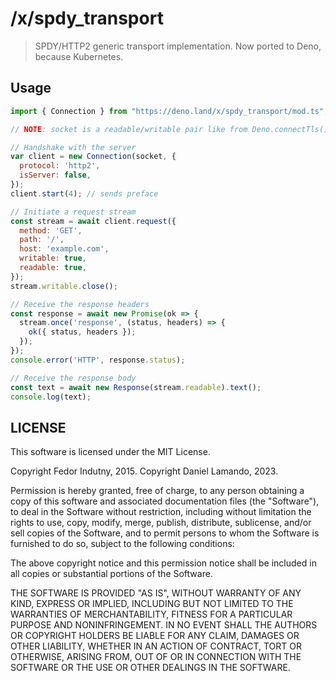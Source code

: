 # /x/spdy_transport

> SPDY/HTTP2 generic transport implementation.
> Now ported to Deno, because Kubernetes.

## Usage

```javascript
import { Connection } from "https://deno.land/x/spdy_transport/mod.ts";

// NOTE: socket is a readable/writable pair like from Deno.connectTls().

// Handshake with the server
var client = new Connection(socket, {
  protocol: 'http2',
  isServer: false,
});
client.start(4); // sends preface

// Initiate a request stream
const stream = await client.request({
  method: 'GET',
  path: '/',
  host: 'example.com',
  writable: true,
  readable: true,
});
stream.writable.close();

// Receive the response headers
const response = await new Promise(ok => {
  stream.once('response', (status, headers) => {
    ok({ status, headers });
  });
});
console.error('HTTP', response.status);

// Receive the response body
const text = await new Response(stream.readable).text();
console.log(text);
```

## LICENSE

This software is licensed under the MIT License.

Copyright Fedor Indutny, 2015.
Copyright Daniel Lamando, 2023.

Permission is hereby granted, free of charge, to any person obtaining a
copy of this software and associated documentation files (the
"Software"), to deal in the Software without restriction, including
without limitation the rights to use, copy, modify, merge, publish,
distribute, sublicense, and/or sell copies of the Software, and to permit
persons to whom the Software is furnished to do so, subject to the
following conditions:

The above copyright notice and this permission notice shall be included
in all copies or substantial portions of the Software.

THE SOFTWARE IS PROVIDED "AS IS", WITHOUT WARRANTY OF ANY KIND, EXPRESS
OR IMPLIED, INCLUDING BUT NOT LIMITED TO THE WARRANTIES OF
MERCHANTABILITY, FITNESS FOR A PARTICULAR PURPOSE AND NONINFRINGEMENT. IN
NO EVENT SHALL THE AUTHORS OR COPYRIGHT HOLDERS BE LIABLE FOR ANY CLAIM,
DAMAGES OR OTHER LIABILITY, WHETHER IN AN ACTION OF CONTRACT, TORT OR
OTHERWISE, ARISING FROM, OUT OF OR IN CONNECTION WITH THE SOFTWARE OR THE
USE OR OTHER DEALINGS IN THE SOFTWARE.

[0]: http://json.org/
[1]: http://github.com/indutny/bud-backend
[2]: https://github.com/nodejs/io.js
[3]: https://github.com/libuv/libuv
[4]: http://openssl.org/
